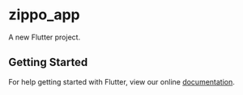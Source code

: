# zippo_app

A new Flutter project.

## Getting Started

For help getting started with Flutter, view our online
[documentation](https://flutter.io/).
